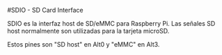 <!--
---
name: SDIO
class: interface
type: pinout
description: Raspberry Pi SD0/SD1 pins
pin:
  'bcm22':
    name: CLK
  'bcm23':
    name: CMD
  'bcm24':
    name: DAT0
  'bcm25':
    name: DAT1
  'bcm26':
    name: DAT2
  'bcm27':
    name: DAT3
-->
#SDIO - SD Card Interface

SDIO es la interfaz host de SD/eMMC para Raspberry Pi. Las señales SD host normalmente son utilizadas para la tarjeta microSD.

Estos pines son "SD host" en Alt0 y "eMMC" en Alt3.
